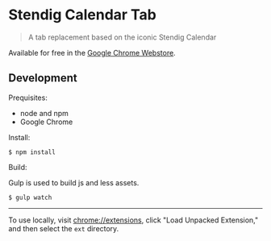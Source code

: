 # Stendig Calendar Tab

> A tab replacement based on the iconic Stendig Calendar

Available for free in the [Google Chrome Webstore](https://chrome.google.com/webstore/detail/stendig-calendar-tab/afdhlpappobhcghgnjgkgacfmnjgibga).

## Development

Prequisites:

* node and npm
* Google Chrome

Install:

```
$ npm install
```

Build:

Gulp is used to build js and less assets.

```
$ gulp watch
```

---

To use locally, visit [chrome://extensions](chrome://extensions),
click "Load Unpacked Extension," and then select the `ext` directory.
